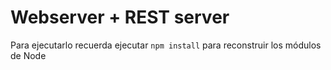 # Webserver + REST server

Para ejecutarlo recuerda ejecutar ```npm install``` para reconstruir los módulos de Node